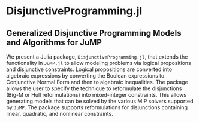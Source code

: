 # DisjunctiveProgramming.jl

## Generalized Disjunctive Programming Models and Algorithms for JuMP

We present a Julia package, `DisjunctiveProgramming.jl`, that extends the functionality in `JuMP.jl` to allow modeling problems via logical propositions and disjunctive constraints. Logical propositions are converted into algebraic expressions by converting the Boolean expressions to Conjunctive Normal Form and then to algebraic inequalities. The package allows the user to specify the technique to reformulate the disjunctions (Big-M or Hull reformulations) into mixed-integer constraints. This allows generating models that can be solved by the various MIP solvers supported by `JuMP`. The package supports reformulations for disjunctions containing linear, quadratic, and nonlinear constraints.
